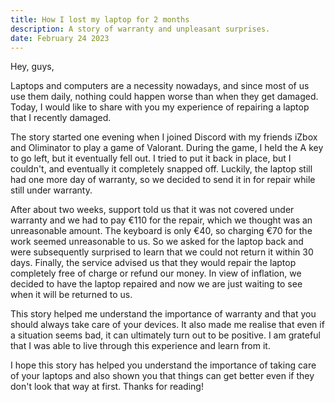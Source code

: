 ```yaml
---
title: How I lost my laptop for 2 months
description: A story of warranty and unpleasant surprises.
date: February 24 2023
---
```


Hey, guys,

Laptops and computers are a necessity nowadays, and since most of us use them daily, nothing could happen worse than when they get damaged. Today, I would like to share with you my experience of repairing a laptop that I recently damaged.

The story started one evening when I joined Discord with my friends iZbox and Oliminator to play a game of Valorant. During the game, I held the A key to go left, but it eventually fell out. I tried to put it back in place, but I couldn't, and eventually it completely snapped off. Luckily, the laptop still had one more day of warranty, so we decided to send it in for repair while still under warranty.

After about two weeks, support told us that it was not covered under warranty and we had to pay €110 for the repair, which we thought was an unreasonable amount. The keyboard is only €40, so charging €70 for the work seemed unreasonable to us. So we asked for the laptop back and were subsequently surprised to learn that we could not return it within 30 days. Finally, the service advised us that they would repair the laptop completely free of charge or refund our money. In view of inflation, we decided to have the laptop repaired and now we are just waiting to see when it will be returned to us.

This story helped me understand the importance of warranty and that you should always take care of your devices. It also made me realise that even if a situation seems bad, it can ultimately turn out to be positive. I am grateful that I was able to live through this experience and learn from it.

I hope this story has helped you understand the importance of taking care of your laptops and also shown you that things can get better even if they don't look that way at first. Thanks for reading!

